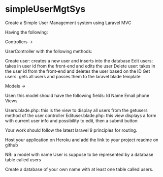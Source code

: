 # simpleUserMgtSys

Create a Simple User Management system using Laravel MVC

Having the following:

Controllers ->

UserController with the following methods:

Create user: creates a new user and inserts into the database
Edit users: takes in user id from the front-end and edits the user
Delete user: takes in the user id from the front-end  and deletes the user based on the ID
Get users: gets all users and passes them to the laravel blade template
 

Models ->

User: this model should have the following fields:
Id
Name
Email
phone
Views

Users.blade.php: this is the view to display all users from the getusers method of the user controller
Edituser.blade.php: this view displays a form with current user info and possibility to edit, then a submit button
 

Your work should follow the latest laravel 9 principles for routing.

Host your application on Heroku and add the link to your project readme on github
 

NB: a model with name User is suppose to be represented by a database table called users

Create a database of your own name with at least one table called users.